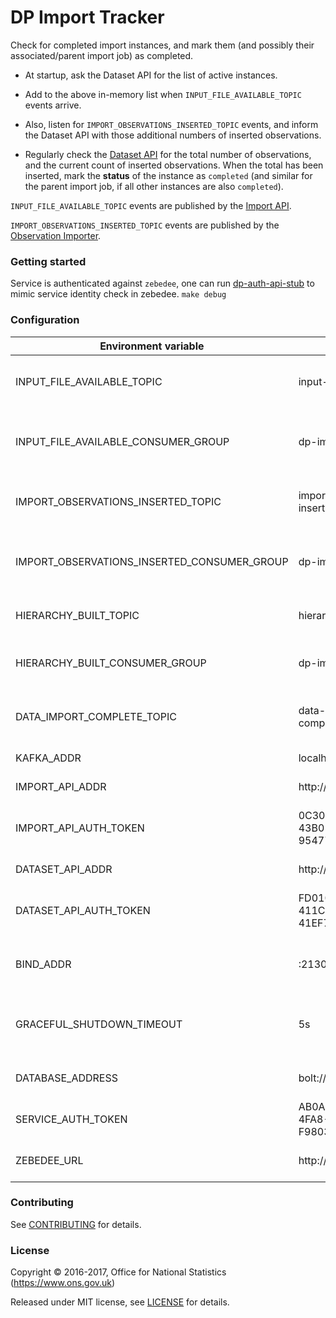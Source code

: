 DP Import Tracker
=================

Check for completed import instances, and mark them (and possibly
their associated/parent import job) as completed.

* At startup, ask the Dataset API for the list of active instances.

* Add to the above in-memory list when `INPUT_FILE_AVAILABLE_TOPIC` events arrive.

* Also, listen for `IMPORT_OBSERVATIONS_INSERTED_TOPIC` events,
and inform the Dataset API with those additional numbers of inserted observations.

* Regularly check the [Dataset API](../dp-dataset-api) for the total number of observations,
and the current count of inserted observations.  When the total has been
inserted, mark the **status** of the instance as `completed` (and similar
for the parent import job, if all other instances are also `completed`).

`INPUT_FILE_AVAILABLE_TOPIC` events are published by the [Import API](../dp-import-api).

`IMPORT_OBSERVATIONS_INSERTED_TOPIC` events are published by the
[Observation Importer](../dp-observation-importer).

### Getting started

Service is authenticated against `zebedee`, one can run [dp-auth-api-stub](https://github.com/ONSdigital/dp-auth-api-stub) to mimic
service identity check in zebedee.
`make debug`

### Configuration

| Environment variable                        | Default                               | Description
| ------------------------------------------- | ------------------------------------- | -----------
| INPUT_FILE_AVAILABLE_TOPIC                  | input-file-available                  | topic name for import file available events
| INPUT_FILE_AVAILABLE_CONSUMER_GROUP         | dp-import-tracker                     | consumer group name for import file available events
| IMPORT_OBSERVATIONS_INSERTED_TOPIC          | import-observations-inserted          | topic name for numbers of inserted observations
| IMPORT_OBSERVATIONS_INSERTED_CONSUMER_GROUP | dp-import-tracker                     | consumer group name for numbers of inserted observations
| HIERARCHY_BUILT_TOPIC                       | hierarchy-built                       | topic name for built hierarchies
| HIERARCHY_BUILT_CONSUMER_GROUP              | dp-import-tracker                     | consumer group name for built hierarchies
| DATA_IMPORT_COMPLETE_TOPIC                  | data-import-complete                  | topic name for hierarchies ready to be imported
| KAFKA_ADDR                                  | localhost:9092                        | A list of kafka brokers
| IMPORT_API_ADDR                             | http://localhost:21800                | The address of Import API
| IMPORT_API_AUTH_TOKEN                       | 0C30662F-6CF6-43B0-A96A-954772267FF5  | Authentication token for access to import API
| DATASET_API_ADDR                            | http://localhost:22000                | The address of Dataset API
| DATASET_API_AUTH_TOKEN                      | FD0108EA-825D-411C-9B1D-41EF7727F465  | Authentication token for access to Dataset API
| BIND_ADDR                                   | :21300                                | address to listen on for healthcheck requests
| GRACEFUL_SHUTDOWN_TIMEOUT                   | 5s                                    | how much grace time to allow when shutting down (time.duration)
| DATABASE_ADDRESS                            | bolt://localhost:7687                 | The address of the database
| SERVICE_AUTH_TOKEN                          | AB0A5CFA-3C55-4FA8-AACC-F98039BED0AC  | The service authorization token
| ZEBEDEE_URL                                 | http://localhost:8082                 | The host name for Zebedee

### Contributing

See [CONTRIBUTING](CONTRIBUTING.md) for details.

### License

Copyright © 2016-2017, Office for National Statistics (https://www.ons.gov.uk)

Released under MIT license, see [LICENSE](LICENSE.md) for details.
